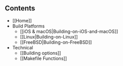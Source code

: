 ## Contents
* [[Home]]
* Build Platforms
    * [[iOS & macOS|Building-on-iOS-and-macOS]]
    * [[Linux|Building-on-Linux]]
    * [[FreeBSD|Building-on-FreeBSD]]
* Technical
    * [[Building options]]
    * [[Makefile Functions]]
